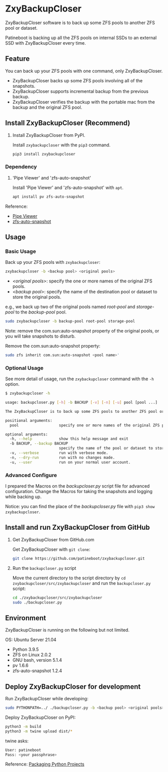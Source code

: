 # ZxyBackupCloser

ZxyBackupCloser software is to back up some ZFS pools to another ZFS pool or dataset.

Patineboot is backing up all the ZFS pools on internal SSDs to an external SSD with ZxyBackupCloser every time.

## Feature

You can back up your ZFS pools with one command, only ZxyBackupCloser.

- ZxyBackupCloser backs up some ZFS pools involving all of the snapshots.
- ZxyBackupCloser supports incremental backup from the previous backup.
- ZxyBackupCloser verifies the backup with the portable mac from the backup and the original ZFS pool.

## Install ZxyBackupCloser (Recommend)

1. Install ZxyBackupCloser from PyPI.

   Install `zxybackupcloser` with the `pip3` command.

   ```bash
   pip3 install zxybackupcloser
   ```

### Dependency

1. 'Pipe Viewer' and 'zfs-auto-snapshot'

   Install 'Pipe Viewer' and 'zfs-auto-snapshot' with `apt`.

   ```bash
   apt install pv zfs-auto-snapshot
   ```

Reference:

- [Pipe Viewer](https://www.ivarch.com/programs/pv.shtml)
- [zfs-auto-snapshot](https://github.com/zfsonlinux/zfs-auto-snapshot)

## Usage

### Basic Usage

Back up your ZFS pools with `zxybackupcloser`:

```bash
zxybackupcloser -b <backup pool> <original pools>
```

- _\<original pools>_: specify the one or more names of the original ZFS pools.
- _\<backup pool\>_: specify the name of the destination pool or dataset to store the original pools.

e.g., we back up two of the original pools named _root-pool_ and _storage-pool_ to the _backup-pool_ pool.

```bash
sudo zxybackupcloser -b backup-pool root-pool storage-pool
```

Note: remove the com.sun:auto-snapshot property of the original pools, or you will take snapshots to disturb.

Remove the com.sun:auto-snapshot property:

```bash
sudo zfs inherit com.sun:auto-snapshot <pool name>'
```

### Optional Usage

See more detail of usage, run the `zxybackupcloser` command with the `-h` option.

```bash
$ zxybackupcloser -h

usage: backupcloser.py [-h] -b BACKUP [-v] [-n] [-u] pool [pool ...]

The ZxyBackupCloser is to back up some ZFS pools to another ZFS pool or dataset.

positional arguments:
  pool                  specify one or more names of the original ZFS pools.

optional arguments:
  -h, --help            show this help message and exit
  -b BACKUP, --backup BACKUP
                        specify the name of the pool or dataset to store the original pools.
  -v, --verbose         run with verbose mode.
  -n, --dry-run         run with no changes made.
  -u, --user            run on your normal user account.
```

### Advanced Configure

I prepared the Macros on the _backupcloser.py_ script file for advanced configuration.
Change the Macros for taking the snapshots and logging while backing up.

Notice: you can find the place of the _backupcloser.py_ file with `pip3 show zxybackupcloser`.

## Install and run ZxyBackupCloser from GitHub

1. Get ZxyBackupCloser from GitHub.com

   Get ZxyBackupCloser with `git clone`:

   ```bash
   git clone https://github.com/patineboot/zxybackupcloser.git
   ```

2. Run the `backupcloser.py` script

   Move the current directory to the script directory by `cd zxybackupcloser/src/zxybackupcloser` and run the `backupcloser.py` script:

   ```bash
   cd ./zxybackupcloser/src/zxybackupcloser
   sudo ./backupcloser.py
   ```

## Environment

ZxyBackupCloser is running on the following but not limited.

OS: Ubuntu Server 21.04

- Python 3.9.5
- ZFS on Linux 2.0.2
- GNU bash, version 5.1.4
- pv 1.6.6
- zfs-auto-snapshot 1.2.4

## Deploy ZxyBackupCloser for development

Run ZxyBackupCloser while developing:

```bash
sudo PYTHONPATH=../ ./backupcloser.py -b <backup pool> <original pools>
```

Deploy ZxyBackupCloser on PyPI:

```bash
python3 -m build
python3 -m twine upload dist/*
```

twine asks:

```bash
User: patineboot
Pass: <your passphrase>
```

Reference: [Packaging Python Projects](https://packaging.python.org/tutorials/packaging-projects/)
